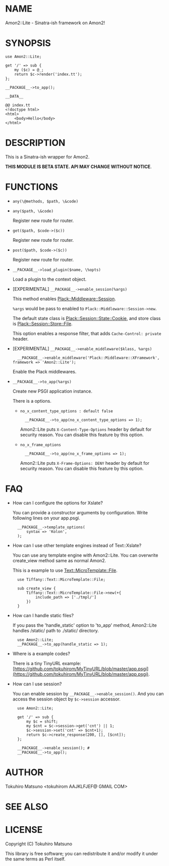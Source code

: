 # NAME

Amon2::Lite - Sinatra-ish framework on Amon2!

# SYNOPSIS

    use Amon2::Lite;

    get '/' => sub {
        my ($c) = @_;
        return $c->render('index.tt');
    };

    __PACKAGE__->to_app();

    __DATA__

    @@ index.tt
    <!doctype html>
    <html>
        <body>Hello</body>
    </html>

# DESCRIPTION

This is a Sinatra-ish wrapper for Amon2.

__THIS MODULE IS BETA STATE. API MAY CHANGE WITHOUT NOTICE__.

# FUNCTIONS

- `any(\@methods, $path, \&code)`
- `any($path, \&code)`

    Register new route for router.

- `get($path, $code->($c))`

    Register new route for router.

- `post($path, $code->($c))`

    Register new route for router.

- `__PACKAGE__->load_plugin($name, \%opts)`

    Load a plugin to the context object.

- \[EXPERIMENTAL\] `__PACKAGE__->enable_session(%args)`

    This method enables [Plack::Middleware::Session](https://metacpan.org/pod/Plack::Middleware::Session).

    `%args` would be pass to enabled to `Plack::Middleware::Session->new`.

    The default state class is [Plack::Session::State::Cookie](https://metacpan.org/pod/Plack::Session::State::Cookie), and store class is [Plack::Session::Store::File](https://metacpan.org/pod/Plack::Session::Store::File).

    This option enables a response filter, that adds ` Cache-Control: private ` header.

- \[EXPERIMENTAL\] `__PACKAGE__->enable_middleware($klass, %args)`

        __PACKAGE__->enable_middleware('Plack::Middleware::XFramework', framework => 'Amon2::Lite');

    Enable the Plack middlewares.

- `__PACKAGE__->to_app(%args)`

    Create new PSGI application instance.

    There is a options.

    - `no_x_content_type_options : default false`

            __PACKAGE__->to_app(no_x_content_type_options => 1);

        Amon2::Lite puts `X-Content-Type-Options` header by default for security reason.
        You can disable this feature by this option.

    - `no_x_frame_options`

            __PACKAGE__->to_app(no_x_frame_options => 1);

        Amon2::Lite puts `X-Frame-Options: DENY` header by default for security reason.
        You can disable this feature by this option.

# FAQ

- How can I configure the options for Xslate?

    You can provide a constructor arguments by configuration.
    Write following lines on your app.psgi.

        __PACKAGE__->template_options(
            syntax => 'Kolon',
        );

- How can I use other template engines instead of Text::Xslate?

    You can use any template engine with Amon2::Lite. You can overwrite create\_view method same as normal Amon2.

    This is a example to use [Text::MicroTemplate::File](https://metacpan.org/pod/Text::MicroTemplate::File).

        use Tiffany::Text::MicroTemplate::File;

        sub create_view {
            Tiffany::Text::MicroTemplate::File->new(+{
                include_path => ['./tmpl/']
            })
        }

- How can I handle static files?

    If you pass the 'handle\_static' option to 'to\_app' method, Amon2::Lite handles /static/ path to ./static/ directory.

        use Amon2::Lite;
        __PACKAGE__->to_app(handle_static => 1);

- Where is a example codes?

    There is a tiny TinyURL example: [https://github.com/tokuhirom/MyTinyURL/blob/master/app.psgi](https://github.com/tokuhirom/MyTinyURL/blob/master/app.psgi).

- How can I use session?

    You can enable session by `__PACKAGE__->enable_session()`. And you can access the session object by `$c->session` accessor.

        use Amon2::Lite;

        get '/' => sub {
            my $c = shift;
            my $cnt = $c->session->get('cnt') || 1;
            $c->session->set('cnt' => $cnt+1);
            return $c->create_response(200, [], [$cnt]);
        };

        __PACKAGE__->enable_session(); # 
        __PACKAGE__->to_app();

# AUTHOR

Tokuhiro Matsuno <tokuhirom AAJKLFJEF@ GMAIL COM>

# SEE ALSO

# LICENSE

Copyright (C) Tokuhiro Matsuno

This library is free software; you can redistribute it and/or modify
it under the same terms as Perl itself.
